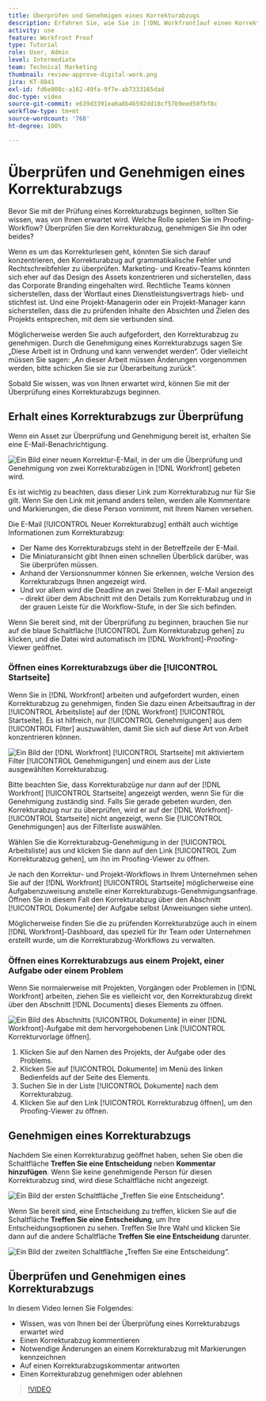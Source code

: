 ```yaml
---
title: Überprüfen und Genehmigen eines Korrekturabzugs
description: Erfahren Sie, wie Sie in [!DNL Workfront]auf einen Korrekturabzug zugreifen und ihn kommentieren können, wie Sie Markierungen verwenden, um notwendige Änderungen anzuzeigen, wie Sie auf Korrekturabzugskommentare antworten und wie Sie eine Entscheidung über einen Korrekturabzug treffen.
activity: use
feature: Workfront Proof
type: Tutorial
role: User, Admin
level: Intermediate
team: Technical Marketing
thumbnail: review-approve-digital-work.png
jira: KT-8841
exl-id: fd6e008c-a162-49fa-9f7e-ab7333165dad
doc-type: video
source-git-commit: e639d3391ea6a8b46592dd18cf57b9eed50fbf8c
workflow-type: tm+mt
source-wordcount: '768'
ht-degree: 100%

---
```


# Überprüfen und Genehmigen eines Korrekturabzugs

Bevor Sie mit der Prüfung eines Korrekturabzugs beginnen, sollten Sie wissen, was von Ihnen erwartet wird. Welche Rolle spielen Sie im Proofing-Workflow? Überprüfen Sie den Korrekturabzug, genehmigen Sie ihn oder beides?

Wenn es um das Korrekturlesen geht, könnten Sie sich darauf konzentrieren, den Korrekturabzug auf grammatikalische Fehler und Rechtschreibfehler zu überprüfen. Marketing- und Kreativ-Teams könnten sich eher auf das Design des Assets konzentrieren und sicherstellen, dass das Corporate Branding eingehalten wird. Rechtliche Teams können sicherstellen, dass der Wortlaut eines Dienstleistungsvertrags hieb- und stichfest ist. Und eine Projekt-Managerin oder ein Projekt-Manager kann sicherstellen, dass die zu prüfenden Inhalte den Absichten und Zielen des Projekts entsprechen, mit dem sie verbunden sind.

Möglicherweise werden Sie auch aufgefordert, den Korrekturabzug zu genehmigen. Durch die Genehmigung eines Korrekturabzugs sagen Sie „Diese Arbeit ist in Ordnung und kann verwendet werden“. Oder vielleicht müssen Sie sagen: „An dieser Arbeit müssen Änderungen vorgenommen werden, bitte schicken Sie sie zur Überarbeitung zurück“.

Sobald Sie wissen, was von Ihnen erwartet wird, können Sie mit der Überprüfung eines Korrekturabzugs beginnen.

## Erhalt eines Korrekturabzugs zur Überprüfung

Wenn ein Asset zur Überprüfung und Genehmigung bereit ist, erhalten Sie eine E-Mail-Benachrichtigung.

![Ein Bild einer neuen Korrektur-E-Mail, in der um die Überprüfung und Genehmigung von zwei Korrekturabzügen in [!DNL  Workfront] gebeten wird.](assets/new-proof-emails.png)

Es ist wichtig zu beachten, dass dieser Link zum Korrekturabzug nur für Sie gilt. Wenn Sie den Link mit jemand anders teilen, werden alle Kommentare und Markierungen, die diese Person vornimmt, mit Ihrem Namen versehen.

Die E-Mail [!UICONTROL Neuer Korrekturabzug] enthält auch wichtige Informationen zum Korrekturabzug:

* Der Name des Korrekturabzugs steht in der Betreffzeile der E-Mail.
* Die Miniaturansicht gibt Ihnen einen schnellen Überblick darüber, was Sie überprüfen müssen.
* Anhand der Versionsnummer können Sie erkennen, welche Version des Korrekturabzugs Ihnen angezeigt wird.
* Und vor allem wird die Deadline an zwei Stellen in der E-Mail angezeigt – direkt über dem Abschnitt mit den Details zum Korrekturabzug und in der grauen Leiste für die Workflow-Stufe, in der Sie sich befinden.

Wenn Sie bereit sind, mit der Überprüfung zu beginnen, brauchen Sie nur auf die blaue Schaltfläche [!UICONTROL Zum Korrekturabzug gehen] zu klicken, und die Datei wird automatisch im [!DNL Workfront]-Proofing-Viewer geöffnet.

### Öffnen eines Korrekturabzugs über die [!UICONTROL Startseite]

Wenn Sie in [!DNL Workfront] arbeiten und aufgefordert wurden, einen Korrekturabzug zu genehmigen, finden Sie dazu einen Arbeitsauftrag in der [!UICONTROL Arbeitsliste] auf der [!DNL Workfront] [!UICONTROL Startseite]. Es ist hilfreich, nur [!UICONTROL Genehmigungen] aus dem [!UICONTROL Filter] auszuwählen, damit Sie sich auf diese Art von Arbeit konzentrieren können.

![Ein Bild der [!DNL Workfront] [!UICONTROL Startseite] mit aktiviertem Filter [!UICONTROL Genehmigungen] und einem aus der Liste ausgewählten Korrekturabzug.](assets/open-proof-from-home.png)

Bitte beachten Sie, dass Korrekturabzüge nur dann auf der [!DNL Workfront] [!UICONTROL Startseite] angezeigt werden, wenn Sie für die Genehmigung zuständig sind. Falls Sie gerade gebeten wurden, den Korrekturabzug nur zu überprüfen, wird er auf der [!DNL Workfront]-[!UICONTROL Startseite] nicht angezeigt, wenn Sie [!UICONTROL Genehmigungen] aus der Filterliste auswählen.

Wählen Sie die Korrekturabzug-Genehmigung in der [!UICONTROL Arbeitsliste] aus und klicken Sie dann auf den Link [!UICONTROL Zum Korrekturabzug gehen], um ihn im Proofing-Viewer zu öffnen.

Je nach den Korrektur- und Projekt-Workflows in Ihrem Unternehmen sehen Sie auf der [!DNL Workfront] [!UICONTROL Startseite] möglicherweise eine Aufgabenzuweisung anstelle einer Korrekturabzugs-Genehmigungsanfrage. Öffnen Sie in diesem Fall den Korrekturabzug über den Abschnitt [!UICONTROL Dokumente] der Aufgabe selbst (Anweisungen siehe unten).

Möglicherweise finden Sie die zu prüfenden Korrekturabzüge auch in einem [!DNL Workfront]-Dashboard, das speziell für Ihr Team oder Unternehmen erstellt wurde, um die Korrekturabzug-Workflows zu verwalten.

### Öffnen eines Korrekturabzugs aus einem Projekt, einer Aufgabe oder einem Problem

Wenn Sie normalerweise mit Projekten, Vorgängen oder Problemen in [!DNL Workfront] arbeiten, ziehen Sie es vielleicht vor, den Korrekturabzug direkt über den Abschnitt [!DNL Documents] dieses Elements zu öffnen.

![Ein Bild des Abschnitts [!UICONTROL Dokumente] in einer [!DNL  Workfront]-Aufgabe mit dem hervorgehobenen Link [!UICONTROL Korrekturvorlage öffnen].](assets/open-proof-from-documents.png)

1. Klicken Sie auf den Namen des Projekts, der Aufgabe oder des Problems.
2. Klicken Sie auf [!UICONTROL Dokumente] im Menü des linken Bedienfelds auf der Seite des Elements.
3. Suchen Sie in der Liste [!UICONTROL Dokumente] nach dem Korrekturabzug.
4. Klicken Sie auf den Link [!UICONTROL Korrekturabzug öffnen], um den Proofing-Viewer zu öffnen.

## Genehmigen eines Korrekturabzugs

Nachdem Sie einen Korrekturabzug geöffnet haben, sehen Sie oben die Schaltfläche **Treffen Sie eine Entscheidung** neben **Kommentar hinzufügen**. Wenn Sie keine genehmigende Person für diesen Korrekturabzug sind, wird diese Schaltfläche nicht angezeigt.

![Ein Bild der ersten Schaltfläche „Treffen Sie eine Entscheidung“.](assets/make-decision-1.png)

Wenn Sie bereit sind, eine Entscheidung zu treffen, klicken Sie auf die Schaltfläche **Treffen Sie eine Entscheidung**, um Ihre Entscheidungsoptionen zu sehen. Treffen Sie Ihre Wahl und klicken Sie dann auf die andere Schaltfläche **Treffen Sie eine Entscheidung** darunter.

![Ein Bild der zweiten Schaltfläche „Treffen Sie eine Entscheidung“.](assets/make-decision-2.png)

## Überprüfen und Genehmigen eines Korrekturabzugs

In diesem Video lernen Sie Folgendes:

* Wissen, was von Ihnen bei der Überprüfung eines Korrekturabzugs erwartet wird
* Einen Korrekturabzug kommentieren
* Notwendige Änderungen an einem Korrekturabzug mit Markierungen kennzeichnen
* Auf einen Korrekturabzugskommentar antworten
* Einen Korrekturabzug genehmigen oder ablehnen

>[!VIDEO](https://video.tv.adobe.com/v/335141/?quality=12&learn=on)

<!--
#### Learn more
* Create and manage proof comments
* Make decisions on a proof
* Review a static proof
* Tag users to share a proof
* Notifications for proof comments and decisions
-->

<!--
#### Guides
* Reviewing proofs in [!DNL Workfront]
* -->
